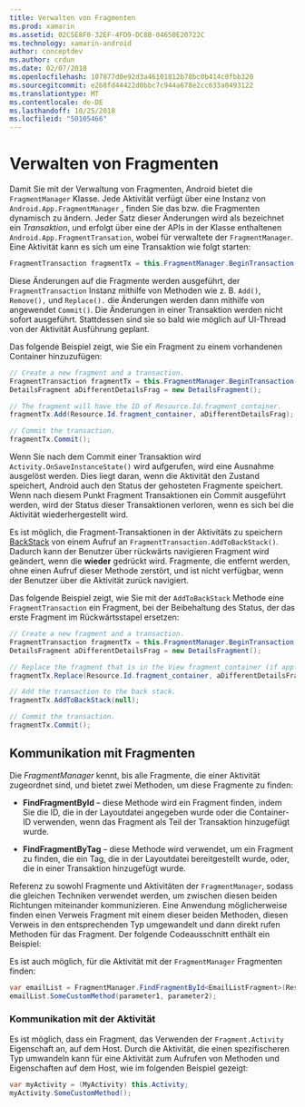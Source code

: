 ```yaml
---
title: Verwalten von Fragmenten
ms.prod: xamarin
ms.assetid: 02C5E8F0-32EF-4FD9-DC8B-04650E20722C
ms.technology: xamarin-android
author: conceptdev
ms.author: crdun
ms.date: 02/07/2018
ms.openlocfilehash: 107877d0e92d3a46101812b78bc0b414c0fbb320
ms.sourcegitcommit: e268fd44422d0bbc7c944a678e2cc633a0493122
ms.translationtype: MT
ms.contentlocale: de-DE
ms.lasthandoff: 10/25/2018
ms.locfileid: "50105466"
---
```

# <a name="managing-fragments"></a>Verwalten von Fragmenten

Damit Sie mit der Verwaltung von Fragmenten, Android bietet die `FragmentManager` Klasse. Jede Aktivität verfügt über eine Instanz von `Android.App.FragmentManager` , finden Sie das bzw. die Fragmenten dynamisch zu ändern. Jeder Satz dieser Änderungen wird als bezeichnet ein *Transaktion*, und erfolgt über eine der APIs in der Klasse enthaltenen `Android.App.FragmentTransation`, wobei für verwaltete der `FragmentManager`. Eine Aktivität kann es sich um eine Transaktion wie folgt starten:

```csharp
FragmentTransaction fragmentTx = this.FragmentManager.BeginTransaction();
```

Diese Änderungen auf die Fragmente werden ausgeführt, der `FragmentTransaction` Instanz mithilfe von Methoden wie z. B. `Add()`, `Remove(),` und `Replace().` die Änderungen werden dann mithilfe von angewendet `Commit()`. Die Änderungen in einer Transaktion werden nicht sofort ausgeführt.
Stattdessen sind sie so bald wie möglich auf UI-Thread von der Aktivität Ausführung geplant.

Das folgende Beispiel zeigt, wie Sie ein Fragment zu einem vorhandenen Container hinzuzufügen:

```csharp
// Create a new fragment and a transaction.
FragmentTransaction fragmentTx = this.FragmentManager.BeginTransaction();
DetailsFragment aDifferentDetailsFrag = new DetailsFragment();

// The fragment will have the ID of Resource.Id.fragment_container.
fragmentTx.Add(Resource.Id.fragment_container, aDifferentDetailsFrag);

// Commit the transaction.
fragmentTx.Commit();
```

Wenn Sie nach dem Commit einer Transaktion wird `Activity.OnSaveInstanceState()` wird aufgerufen, wird eine Ausnahme ausgelöst werden. Dies liegt daran, wenn die Aktivität den Zustand speichert, Android auch den Status der gehosteten Fragmente speichert. Wenn nach diesem Punkt Fragment Transaktionen ein Commit ausgeführt werden, wird der Status dieser Transaktionen verloren, wenn es sich bei die Aktivität wiederhergestellt wird.

Es ist möglich, die Fragment-Transaktionen in der Aktivitäts zu speichern [BackStack](http://developer.android.com/guide/topics/fundamentals/tasks-and-back-stack.html) von einem Aufruf an `FragmentTransaction.AddToBackStack()`. Dadurch kann der Benutzer über rückwärts navigieren Fragment wird geändert, wenn die **wieder** gedrückt wird. Fragmente, die entfernt werden, ohne einen Aufruf dieser Methode zerstört, und ist nicht verfügbar, wenn der Benutzer über die Aktivität zurück navigiert.

Das folgende Beispiel zeigt, wie Sie mit der `AddToBackStack` Methode eine `FragmentTransaction` ein Fragment, bei der Beibehaltung des Status, der das erste Fragment im Rückwärtsstapel ersetzen:

```csharp
// Create a new fragment and a transaction.
FragmentTransaction fragmentTx = this.FragmentManager.BeginTransaction();
DetailsFragment aDifferentDetailsFrag = new DetailsFragment();

// Replace the fragment that is in the View fragment_container (if applicable).
fragmentTx.Replace(Resource.Id.fragment_container, aDifferentDetailsFrag);

// Add the transaction to the back stack.
fragmentTx.AddToBackStack(null);

// Commit the transaction.
fragmentTx.Commit();
```


## <a name="communicating-with-fragments"></a>Kommunikation mit Fragmenten

Die *FragmentManager* kennt, bis alle Fragmente, die einer Aktivität zugeordnet sind, und bietet zwei Methoden, um diese Fragmente zu finden:

-   **FindFragmentById** &ndash; diese Methode wird ein Fragment finden, indem Sie die ID, die in der Layoutdatei angegeben wurde oder die Container-ID verwenden, wenn das Fragment als Teil der Transaktion hinzugefügt wurde.

-   **FindFragmentByTag** &ndash; diese Methode wird verwendet, um ein Fragment zu finden, die ein Tag, die in der Layoutdatei bereitgestellt wurde, oder, die in einer Transaktion hinzugefügt wurde.

Referenz zu sowohl Fragmente und Aktivitäten der `FragmentManager`, sodass die gleichen Techniken verwendet werden, um zwischen diesen beiden Richtungen miteinander kommunizieren. Eine Anwendung möglicherweise finden einen Verweis Fragment mit einem dieser beiden Methoden, diesen Verweis in den entsprechenden Typ umgewandelt und dann direkt rufen Methoden für das Fragment. Der folgende Codeausschnitt enthält ein Beispiel:

Es ist auch möglich, für die Aktivität mit der `FragmentManager` Fragmenten finden:

```csharp
var emailList = FragmentManager.FindFragmentById<EmailListFragment>(Resource.Id.email_list_fragment);
emailList.SomeCustomMethod(parameter1, parameter2);
```


### <a name="communicating-with-the-activity"></a>Kommunikation mit der Aktivität

Es ist möglich, dass ein Fragment, das Verwenden der `Fragment.Activity` Eigenschaft an, auf dem Host. Durch die Aktivität, die einen spezifischeren Typ umwandeln kann für eine Aktivität zum Aufrufen von Methoden und Eigenschaften auf dem Host, wie im folgenden Beispiel gezeigt:

```csharp
var myActivity = (MyActivity) this.Activity;
myActivity.SomeCustomMethod();
```
